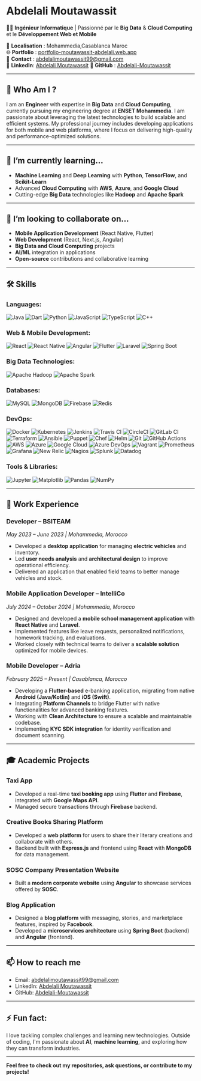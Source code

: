 # Abdelali Moutawassit

👨‍💻 **Ingénieur Informatique** | Passionné par le **Big Data** & **Cloud Computing** et le **Développement Web et Mobile**

📍 **Localisation** : Mohammedia,Casablanca Maroc   
🌐 **Portfolio** : [portfolio-moutawassit-abdelali.web.app](https://portfolio-moutawassit-abdelali.web.app)  
📧 **Contact** : abdelalimoutawassit99@gmail.com  
📧 **LinkedIn**: [Abdelali Moutawassit](https://www.linkedin.com/in/moutawassit-abdelali-98bb95267/)
🔗 **GitHub** : [Abdelali-Moutawassit](https://github.com/Abdelali-Moutawassit)  

---

## 👀 Who Am I ?

I am an **Engineer** with expertise in **Big Data** and **Cloud Computing**, currently pursuing my engineering degree at **ENSET Mohammedia**. I am passionate about leveraging the latest technologies to build scalable and efficient systems. My professional journey includes developing applications for both mobile and web platforms, where I focus on delivering high-quality and performance-optimized solutions.

---

## 🌱 I’m currently learning...

- **Machine Learning** and **Deep Learning** with **Python**, **TensorFlow**, and **Scikit-Learn**
- Advanced **Cloud Computing** with **AWS**, **Azure**, and **Google Cloud**
- Cutting-edge **Big Data** technologies like **Hadoop** and **Apache Spark**

---

## 💞️ I’m looking to collaborate on...

- **Mobile Application Development** (React Native, Flutter)
- **Web Development** (React, Next.js, Angular)
- **Big Data and Cloud Computing** projects
- **AI/ML** integration in applications
- **Open-source** contributions and collaborative learning

---

## 🛠️ Skills

### **Languages**:
![Java](https://img.shields.io/badge/Java-007396?style=flat&logo=java&logoColor=white)
![Dart](https://img.shields.io/badge/Dart-0175C2?style=flat&logo=dart&logoColor=white)
![Python](https://img.shields.io/badge/Python-3776AB?style=flat&logo=python&logoColor=white)
![JavaScript](https://img.shields.io/badge/JavaScript-F7DF1E?style=flat&logo=javascript&logoColor=black)
![TypeScript](https://img.shields.io/badge/TypeScript-3178C6?style=flat&logo=typescript&logoColor=white)
![C++](https://img.shields.io/badge/C%2B%2B-00599C?style=flat&logo=c%2B%2B&logoColor=white)

### **Web & Mobile Development**:
![React](https://img.shields.io/badge/React-61DAFB?style=flat&logo=react&logoColor=black)
![React Native](https://img.shields.io/badge/React_Native-20232A?style=flat&logo=react&logoColor=61DAFB)
![Angular](https://img.shields.io/badge/Angular-DD0031?style=flat&logo=angular&logoColor=white)
![Flutter](https://img.shields.io/badge/Flutter-02569B?style=flat&logo=flutter&logoColor=white)
![Laravel](https://img.shields.io/badge/Laravel-F05340?style=flat&logo=laravel&logoColor=white)
![Spring Boot](https://img.shields.io/badge/Spring_Boot-6DB33F?style=flat&logo=spring-boot&logoColor=white)

### **Big Data Technologies**:
![Apache Hadoop](https://img.shields.io/badge/Apache_Hadoop-66CCFF?style=flat&logo=apache-hadoop&logoColor=black)
![Apache Spark](https://img.shields.io/badge/Apache_Spark-E25A1C?style=flat&logo=apache-spark&logoColor=white)

### **Databases**:
![MySQL](https://img.shields.io/badge/MySQL-00758F?style=flat&logo=mysql&logoColor=white)
![MongoDB](https://img.shields.io/badge/MongoDB-47A248?style=flat&logo=mongodb&logoColor=white)
![Firebase](https://img.shields.io/badge/Firebase-FFCA28?style=flat&logo=firebase&logoColor=black)
![Redis](https://img.shields.io/badge/Redis-DC382D?style=flat&logo=redis&logoColor=white)

### **DevOps**:
![Docker](https://img.shields.io/badge/Docker-2496ED?style=flat&logo=docker&logoColor=white)
![Kubernetes](https://img.shields.io/badge/Kubernetes-326CE5?style=flat&logo=kubernetes&logoColor=white)
![Jenkins](https://img.shields.io/badge/Jenkins-D24939?style=flat&logo=jenkins&logoColor=white)
![Travis CI](https://img.shields.io/badge/Travis_CI-3EAC49?style=flat&logo=travis&logoColor=white)
![CircleCI](https://img.shields.io/badge/CircleCI-343434?style=flat&logo=circleci&logoColor=white)
![GitLab CI](https://img.shields.io/badge/GitLab_CI-FC6D26?style=flat&logo=gitlab&logoColor=white)
![Terraform](https://img.shields.io/badge/Terraform-7B42BC?style=flat&logo=terraform&logoColor=white)
![Ansible](https://img.shields.io/badge/Ansible-EE0000?style=flat&logo=ansible&logoColor=white)
![Puppet](https://img.shields.io/badge/Puppet-FF0000?style=flat&logo=puppet&logoColor=white)
![Chef](https://img.shields.io/badge/Chef-231F20?style=flat&logo=chef&logoColor=white)
![Helm](https://img.shields.io/badge/Helm-0F1689?style=flat&logo=helm&logoColor=white)
![Git](https://img.shields.io/badge/Git-F05032?style=flat&logo=git&logoColor=white)
![GitHub Actions](https://img.shields.io/badge/GitHub_Actions-2088FF?style=flat&logo=github-actions&logoColor=white)
![AWS](https://img.shields.io/badge/AWS-232F3E?style=flat&logo=amazon-aws&logoColor=white)
![Azure](https://img.shields.io/badge/Azure-0089D6?style=flat&logo=microsoft-azure&logoColor=white)
![Google Cloud](https://img.shields.io/badge/Google_Cloud-4285F4?style=flat&logo=google-cloud&logoColor=white)
![Azure DevOps](https://img.shields.io/badge/Azure_DevOps-0087BE?style=flat&logo=azure-devops&logoColor=white)
![Vagrant](https://img.shields.io/badge/Vagrant-1563FF?style=flat&logo=vagrant&logoColor=white)
![Prometheus](https://img.shields.io/badge/Prometheus-E6522C?style=flat&logo=prometheus&logoColor=white)
![Grafana](https://img.shields.io/badge/Grafana-FF6F00?style=flat&logo=grafana&logoColor=white)
![New Relic](https://img.shields.io/badge/New_Relic-00A1E4?style=flat&logo=new-relic&logoColor=white)
![Nagios](https://img.shields.io/badge/Nagios-000000?style=flat&logo=nagios&logoColor=white)
![Splunk](https://img.shields.io/badge/Splunk-00A3E0?style=flat&logo=splunk&logoColor=white)
![Datadog](https://img.shields.io/badge/Datadog-6329B7?style=flat&logo=datadog&logoColor=white)


### **Tools & Libraries**:
![Jupyter](https://img.shields.io/badge/Jupyter-F37626?style=flat&logo=jupyter&logoColor=white)
![Matplotlib](https://img.shields.io/badge/Matplotlib-11557C?style=flat&logo=matplotlib&logoColor=white)
![Pandas](https://img.shields.io/badge/Pandas-150458?style=flat&logo=pandas&logoColor=white)
![NumPy](https://img.shields.io/badge/NumPy-013243?style=flat&logo=numpy&logoColor=white)

---

## 💼 Work Experience

### **Developer – BSITEAM**  
*May 2023 – June 2023 | Mohammedia, Morocco*  
- Developed a **desktop application** for managing **electric vehicles** and inventory.
- Led **user needs analysis** and **architectural design** to improve operational efficiency.
- Delivered an application that enabled field teams to better manage vehicles and stock.

### **Mobile Application Developer – IntelliCo**  
*July 2024 – October 2024 | Mohammedia, Morocco*  
- Designed and developed a **mobile school management application** with **React Native** and **Laravel**.
- Implemented features like leave requests, personalized notifications, homework tracking, and evaluations.
- Worked closely with technical teams to deliver a **scalable solution** optimized for mobile devices.

### **Mobile Developer – Adria** 
*February 2025 – Present | Casablanca, Morocco*  
- Developing a **Flutter-based** e-banking application, migrating from native **Android (Java/Kotlin)** and **iOS (Swift)**.
- Integrating **Platform Channels** to bridge Flutter with native functionalities for advanced banking features.
- Working with **Clean Architecture** to ensure a scalable and maintainable codebase.
- Implementing **KYC SDK integration** for identity verification and document scanning.


---

## 🎓 Academic Projects

### **Taxi App**
- Developed a real-time **taxi booking app** using **Flutter** and **Firebase**, integrated with **Google Maps API**.
- Managed secure transactions through **Firebase** backend.

### **Creative Books Sharing Platform**
- Developed a **web platform** for users to share their literary creations and collaborate with others.
- Backend built with **Express.js** and frontend using **React** with **MongoDB** for data management.

### **SOSC Company Presentation Website**
- Built a **modern corporate website** using **Angular** to showcase services offered by **SOSC**.

### **Blog Application**
- Designed a **blog platform** with messaging, stories, and marketplace features, inspired by **Facebook**.
- Developed a **microservices architecture** using **Spring Boot** (backend) and **Angular** (frontend).

---

## 📫 How to reach me

- Email: abdelalimoutawassit99@gmail.com
- LinkedIn: [Abdelali Moutawassit](https://www.linkedin.com/in/moutawassit-abdelali-98bb95267/)
- GitHub: [Abdelali-Moutawassit](https://github.com/Abdelali-Moutawassit)

---

## ⚡ Fun fact:

I love tackling complex challenges and learning new technologies. Outside of coding, I'm passionate about **AI**, **machine learning**, and exploring how they can transform industries.

---

**Feel free to check out my repositories, ask questions, or contribute to my projects!**
